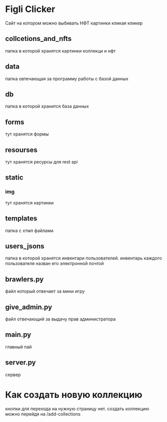 # Figli Clicker

Сайт на котором можно выбивать НФТ картинки кликая кликер

## collcetions_and_nfts
папка в которой хранятся картинки коллекци и нфт

## data
папка овтечающая за программу работы с базой данных

## db
папка в которой хранится база данных

## forms
тут хранятся формы

## resourses
тут хранятся ресурсы для rest api

## static
### img 
тут хранятся картинки 

## templates
папка с хтмл файлами

## users_jsons
папка в которой хранятся инвентари пользователей. инвентарь каждого пользователя назван его электронной почтой

## brawlers.py 
файл который отвечает за мини игру

## give_admin.py

файл отвечающий за выдачу прав администратора

## main.py

главный пай

## server.py

сервер

# Как создать новую коллекцию
кнопки для перехода на нужную страницу нет. создать коллекцию можно перейдя на /add-collections

